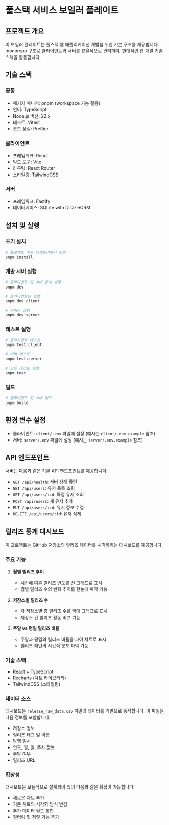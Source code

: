# 풀스택 서비스 보일러 플레이트

## 프로젝트 개요

이 보일러 플레이트는 풀스택 웹 애플리케이션 개발을 위한 기본 구조를 제공합니다. monorepo 구조로 클라이언트와 서버를 효율적으로 관리하며, 현대적인 웹 개발 기술 스택을 활용합니다.

## 기술 스택

### 공통

- 패키지 매니저: pnpm (workspace 기능 활용)
- 언어: TypeScript
- Node.js 버전: 22.x
- 테스트: Vitest
- 코드 품질: Prettier

### 클라이언트

- 프레임워크: React
- 빌드 도구: Vite
- 라우팅: React Router
- 스타일링: TailwindCSS

### 서버

- 프레임워크: Fastify
- 데이터베이스: SQLite with DirzzleORM

## 설치 및 실행

### 초기 설치

```bash
# 프로젝트 루트 디렉토리에서 실행
pnpm install
```

### 개발 서버 실행

```bash
# 클라이언트 및 서버 동시 실행
pnpm dev

# 클라이언트만 실행
pnpm dev:client

# 서버만 실행
pnpm dev:server
```

### 테스트 실행

```bash
# 클라이언트 테스트
pnpm test:client

# 서버 테스트
pnpm test:server

# 모든 테스트 실행
pnpm test
```

### 빌드

```bash
# 클라이언트 및 서버 빌드
pnpm build
```

## 환경 변수 설정

- 클라이언트: `client/.env` 파일에 설정 (예시는 `client/.env.example` 참조)
- 서버: `server/.env` 파일에 설정 (예시는 `server/.env.example` 참조)

## API 엔드포인트

서버는 다음과 같은 기본 API 엔드포인트를 제공합니다:

- `GET /api/health`: 서버 상태 확인
- `GET /api/users`: 유저 목록 조회
- `GET /api/users/:id`: 특정 유저 조회
- `POST /api/users`: 새 유저 추가
- `PUT /api/users/:id`: 유저 정보 수정
- `DELETE /api/users/:id`: 유저 삭제

## 릴리즈 통계 대시보드

이 프로젝트는 GitHub 저장소의 릴리즈 데이터를 시각화하는 대시보드를 제공합니다.

### 주요 기능

1. **월별 릴리즈 추이**
   - 시간에 따른 릴리즈 빈도를 선 그래프로 표시
   - 월별 릴리즈 수의 변화 추이를 한눈에 파악 가능

2. **저장소별 릴리즈 수**
   - 각 저장소별 총 릴리즈 수를 막대 그래프로 표시
   - 저장소 간 릴리즈 활동 비교 가능

3. **주말 vs 평일 릴리즈 비율**
   - 주말과 평일의 릴리즈 비율을 파이 차트로 표시
   - 릴리즈 패턴의 시간적 분포 파악 가능

### 기술 스택

- React + TypeScript
- Recharts (차트 라이브러리)
- TailwindCSS (스타일링)

### 데이터 소스

대시보드는 `release_raw_data.csv` 파일의 데이터를 기반으로 동작합니다. 이 파일은 다음 정보를 포함합니다:

- 저장소 정보
- 릴리즈 태그 및 이름
- 발행 일시
- 연도, 월, 일, 주차 정보
- 주말 여부
- 릴리즈 URL

### 확장성

대시보드는 모듈식으로 설계되어 있어 다음과 같은 확장이 가능합니다:

- 새로운 차트 추가
- 기존 차트의 시각화 방식 변경
- 추가 데이터 필드 통합
- 필터링 및 정렬 기능 추가
